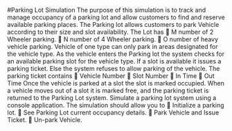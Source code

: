 #Parking Lot Simulation
The purpose of this simulation is to track and manage occupancy of a parking lot and
allow customers to find and reserve available parking places.
The Parking lot allows customers to park Vehicle according to their size and
slot availability. The Lot has
 M number of 2 Wheeler parking.
 N number of 4 Wheeler parking.
 O number of heavy vehicle parking.
Vehicle of one type can only park in areas designated for the vehicle type.
As the vehicle enters the Parking lot the system checks for an available parking slot
for the vehicle type. If a slot is available it issues a parking ticket. Else the system
refuses to allow parking of the vehicle.
The parking ticket contains
 Vehicle Number
 Slot Number
 In Time
 Out Time
Once the vehicle is parked at a slot the slot is marked occupied.
When a vehicle moves out of a slot it is marked free, and the parking ticket is
returned to the Parking Lot system.
Simulate a parking lot system using a console application. The simulation should
allow you to
 Initialize a parking lot.
 See Parking Lot current occupancy details.
 Park Vehicle and Issue Ticket.
 Un-park Vehicle.

